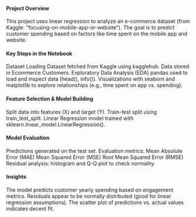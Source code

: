 #### Project Overview
This project uses linear regression to analyze an e-commerce dataset (from Kaggle: "focusing-on-mobile-app-or-website"). The goal is to predict customer spending based on factors like time spent on the mobile app and website.

#### Key Steps in the Notebook
Dataset Loading
Dataset fetched from Kaggle using kagglehub.
Data stored in Ecommerce Customers.
Exploratory Data Analysis (EDA)
pandas used to load and inspect data (head(), info()).
Visualizations with seaborn and matplotlib to explore relationships (e.g., time spent on app vs. spending).

#### Feature Selection & Model Building
Split data into features (X) and target (Y).
Train-test split using train_test_split.
Linear Regression model trained with sklearn.linear_model.LinearRegression().

#### Model Evaluation
Predictions generated on the test set.
Evaluation metrics:
Mean Absolute Error (MAE)
Mean Squared Error (MSE)
Root Mean Squared Error (RMSE)
Residual analysis: histogram and Q-Q plot to check normality.

#### Insights
The model predicts customer yearly spending based on engagement metrics.
Residuals appear to be normally distributed (good for linear regression assumptions).
The scatter plot of predictions vs. actual values indicates decent fit.
